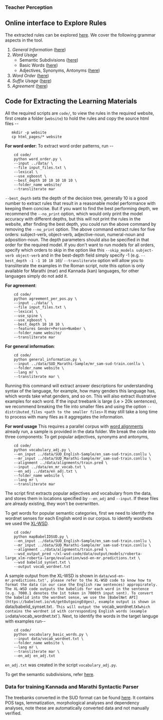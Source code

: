 ### Teacher Perception ###


## Online interface to Explore Rules
The extracted rules can be explored [here](http://autolex.co/interface). We cover the following grammar aspects in the tool.

1. *General Information* ([here](https://aditi138.github.io/auto-lex-learn-general-info/mr_en/helper/syntactic_info.html))
2. *Word Usage*
    - Semantic Subdivisions ([here](https://aditi138.github.io/auto-lex-learn-word-usage/mr_en/WordUsage/WordUsage.html))
    - Basic Words ([here](https://aditi138.github.io/auto-lex-learn/mr_en/WordUsage/vocab.html))
    - Adjectives, Synonyms, Antonyms ([here](https://aditi138.github.io/auto-lex-learn/mr_en/WordUsage/vocab_adj.html))
3. *Word Order* ([here](http://www.autolex.co/interface/es_gsd/WordOrder/WordOrder.html))
4. *Suffix Usage* ([here](http://www.autolex.co/interface/mr_en/Suffix/Suffix.html))
5. *Agreement* ([here](http://www.autolex.co/interface/mr_en/Agreement/Agreement.html))

## Code for Extracting the Learning Materials
All the required scripts are `code/`, to view the rules in the required website, first create a folder (`website`) to hold the rules and copy the source html files --
```
   mkdir -p website
   cp html_pages/* website
```

**For word order**:
To extract word order patterns, run --
```
    cd code/
    python word_order.py \
    --input ../data/ \
    --file input_files.txt \
    --lexical \
    --use_xgboost \
    --best_depth 10 10 10 10 10 \
    --folder_name website/
    --transliterate mar
```
`--best_depth` sets the depth of the decision tree, generally 10 is a good number to extract rules that result in a reasonable model performance with keeping them concise.
But if you want to find the best performing depth, we recommend the `--no_print` option, which would only print the model accuracy with different depths, but this will not
print the rules in the website, after finding the best depth, you could run the above command by removing the `--no_print` option.
The above command extract rules for five orders: subject-verb, object-verb, adjective-noun, numeral-noun and adposition-noun. The depth parameters should also be specified
in that order for the required model. If you don't want to run models for all orders, specify which orders to skip in the option like this `--skip_models subject-verb object-verb`
and in the best-depth field simply specify -1 (e.g. `--best_depth -1 -1 10 10 10`)/
`--transliterate` option will allow you to transliterate the examples in the Roman script, note this option is only available for Marathi (mar) and Kannada (kan) languages,
for other languages simply do not add it.

**For agreement**:
```
    cd code/
    python agreement_per_pos.py \
    --input ../data/ \
    --file input_files.txt \
    --lexical \
    --use_spine \
    --use_xgboost \
    --best_depth 10 10 10 \
    --features Gender+Person+Number \
    --folder_name website/
    --transliterate mar
```

**For general information**:
```
    cd code/
    python general_information.py \
    --input ../data/SUD_Marathi-Sample/mr_sam-sud-train.conllu \
    --folder_name website \
    --lang mr \
    --transliterate mar \
```
Running this command will extract answer descriptions for understanding syntax of the language, for example, how many genders this language has, which words take what genders, and so on.
This will also extract illustrative examples for each word.
If the input treebank is large (i.e > 20k sentences), we recommend breaking the file into smaller files and using the option `--distributed_files <path to the smaller files>`
It may still take a long time to process with many files as it aggregates the information.

**For word usage**
This requires a parallel corpus with [word alignments](https://github.com/neulab/awesome-align) already run, a sample is provided in the data folder. We break the code into three components:
To get popular adjectives, synonyms and antonyms,
```
    cd code/
    python vocabulary_adj.py \
    --en_input ../data/SUD_English-Sample/en_sam-sud-train.conllu \
    --mr_input ../data/SUD_Marathi-Sample/mr_sam-sud-train.conllu \
    --alignment ../data/alignments/train.pred \
    --input ../data/en_mr_vocab.txt \
    --en_adj ../data/en_adj.txt \
    --folder_name website \
    --lang mr \
    --transliterate mar
```
The script first extracts popular adjectives and vocabulary from the data, and stores them in locations specified by `--en_adj` and `--input`.
If these files are already existing, they won't be overwritten.

To get words for popular semantic categories, first we need to identify the wordnet senses for each English word in our corpus.
to identify wordnets we used the [XL-WSD](https://github.com/SapienzaNLP/xl-wsd-code).
```
    cd code/
    python mapBabelIDSUD.py \
    --en_input ../data/SUD_English-Sample/en_sam-sud-train.conllu \
    --mr_input ../data/SUD_Marathi-Sample/mr_sam-sud-train.conllu \
    --alignment ../data/alignments/train.pred \
    --wsd_output_pred ~/xl-wsd-code/data/output/models/roberta-large_xlm-roberta-large/evaluation/wsd-en-mr.predictions.txt \
    --wsd babelid_synset.txt \
    --output vocab_wordnet.txt
```
A sample output from the XL-WSD is shown in `data/wsd-en-mr.predictions.txt', please refer to the XL-WSD code to know how to format the data (in our case the English raw sentences) appropirately.
The XL-WSD code outputs the babelids for each word in the sentence (e.g. 7000.1 denotes the 1st token in 7000th input sent).
To convert the babelid into the wordnet sense, we use the [BabelNet API](https://babelnet.io/v6/getOutgoingEdges), example output is shown in `data/babelid_synset.txt`.
This will output the `vocab_wordnet.txt` which contains the wordnet id with corresponding English words (example in `data/vocab_wordnet.txt`).
Next, to identify the words in the target languge with examples run--
```
    cd code/
    python vocabulary_basic_words.py \
    --input data/vocab_wordnet.txt \
    --folder_name website \
    --lang mr \
    --transliterate mar \
    --en_adj en_adj.txt
```
`en_adj.txt` was created in the script `vocabulary_adj.py`.

To get the semantic subdivisions, refer [here](https://github.com/Aditi138/LexSelection).

### Data for training Kannada and Marathi Syntactic Parser
The treebanks converted in the SUD format can be found [here](https://github.com/Aditi138/auto-lex-learn/tree/master/data).
It contains POS tags, lemmatization, morphological analyses and dependency analyses, note these are automatically converted data and not manually verified.
